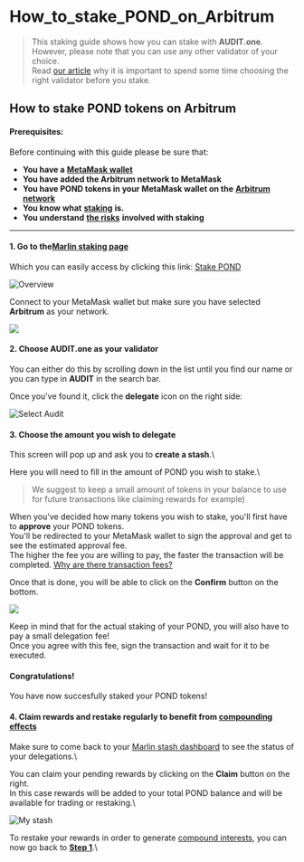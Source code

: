 # How\_to\_stake\_POND\_on\_Arbitrum

> This staking guide shows how you can stake with **AUDIT.one**.\
> However, please note that you can use any other validator of your choice.\
> Read [our article](importance\_of\_choosing\_the\_right\_validator.md) why it is important to spend some time choosing the right validator before you stake.

## How to stake POND tokens on Arbitrum

#### Prerequisites:

Before continuing with this guide please be sure that:

* **You have a** [**MetaMask wallet**](https://myterablock.medium.com/how-to-create-or-import-a-metamask-wallet-a551fc2f5a6b)
* **You have added the Arbitrum network to MetaMask**
* **You have POND tokens in your MetaMask wallet on the** [**Arbitrum network**](https://blog.marlin.org/migrating-the-marlin-network-from-ethereum-to-arbitrum)
* **You know what** [**staking**](what\_is\_staking.md) **is.**
* **You understand** [**the risks**](risks\_of\_staking.md) **involved with staking**

***

#### **1. Go to the**[**Marlin staking page**](https://arb1.marlin.org/relay/operator)

Which you can easily access by clicking this link: [Stake POND](https://arb1.marlin.org/relay/operator)

![Overview](https://user-images.githubusercontent.com/95366163/161103649-df0a6080-3868-46bf-bd6b-bb2ee6cd5fc1.png)

Connect to your MetaMask wallet but make sure you have selected **Arbitrum** as your network.

![](https://user-images.githubusercontent.com/95366163/161109719-c5b484d4-d57d-46ee-b10b-a3be68f4b3b7.png)

#### **2. Choose AUDIT.one as your validator**

You can either do this by scrolling down in the list until you find our name or you can type in **AUDIT** in the search bar.

Once you've found it, click the **delegate** icon on the right side:

![Select Audit](https://user-images.githubusercontent.com/95366163/161110256-4877dbd0-06c5-4c91-803b-c4657bab7ca7.png)

#### **3. Choose the amount you wish to delegate**

This screen will pop up and ask you to **create a stash**.\


Here you will need to fill in the amount of POND you wish to stake.\


> We suggest to keep a small amount of tokens in your balance to use for future transactions like claiming rewards for example)

When you've decided how many tokens you wish to stake, you'll first have to **approve** your POND tokens.\
You'll be redirected to your MetaMask wallet to sign the approval and get to see the estimated approval fee.\
The higher the fee you are willing to pay, the faster the transaction will be completed. [Why are there transaction fees?](transaction\_fees.md)

Once that is done, you will be able to click on the **Confirm** button on the bottom.

![](https://user-images.githubusercontent.com/95366163/161112712-0283319a-41d1-4171-a67a-f0c576d7da43.png)

Keep in mind that for the actual staking of your POND, you will also have to pay a small delegation fee!\
Once you agree with this fee, sign the transaction and wait for it to be executed.

#### **Congratulations!**

You have now succesfully staked your POND tokens!

#### **4. Claim rewards and restake regularly to benefit from** [**compounding effects**](compounding\_interest.md)

Make sure to come back to your [Marlin stash dashboard](https://arb1.marlin.org/relay/stash) to see the status of your delegations.\


You can claim your pending rewards by clicking on the **Claim** button on the right.\
In this case rewards will be added to your total POND balance and will be available for trading or restaking.\


![My stash](https://user-images.githubusercontent.com/95366163/161113630-385b4131-4066-42ef-b880-f9bbef80fd61.png)

To restake your rewards in order to generate [compound interests](compounding\_interest.md), you can now go back to [**Step 1**](how\_to\_stake\_pond\_on\_arbitrum.md#step1).\

